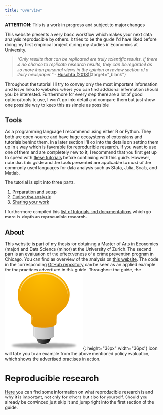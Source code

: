 ```yaml
---
title: "Overview"
---
```

**ATTENTION**: This is a work in progress and subject to major changes.


This website presents a very basic workflow which makes your next data analysis reproducible by others. It tries to be the guide I'd have liked before doing my first empirical project during my studies in Economics at University.

>*“Only results that can be replicated are truly scientific results. If there is no chance to replicate
research results, they can be regarded as no more than personal views in the opinion or review
section of a daily newspaper.”* - [Huschka (2013)](https://www.ratswd.de/dl/RatSWD_WP_216.pdf){:target="_blank"}

Throughout the tutorial I'll try to convey only the most important information and leave links to websites where you can find additional information should you be interested. Furthermore for every step there are a lot of good options/tools to use, I won't go into detail and compare them but just show one possible way to keep this as simple as possible.

## Tools
As a programming language I recommend using either R or Python. They both are open-source and have huge ecosystems of extensions and tutorials behind them. In a later section I'll go into the details on setting them up in a way which is favorable for reproducible research. If you want to use one of them and are completely new to it, I recommend that you first get up to speed with [these tutorials](../help_snippets/starter_python_r.md) before continuing with this guide. However, note that this guide and the tools presented are applicable to most of the commonly used languages for data analysis such as Stata, Julia, Scala, and Matlab.

The tutorial is split into three parts.

1. [Preparation and setup](./1_Preparation/)
2. [During the analysis](./2_During_the_analysis/)
3. [Sharing your work](./3_Sharing_your_work/)

I furthermore compiled this [list of tutorials and documentations](./Where_to_go_next.md) which go more in-depth on reproducible research.

## About
This website is part of my thesis for obtaining a Master of Arts in Economics (major) and Data Science (minor) at the University of Zurich. The second part is an evaluation of the effectiveness of a crime prevention program in Chicago. You can find an overview of the analysis on [this website](https://binste.github.io/chicago_safepassage_evaluation/). The code in the corresponding [GitHub repository](https://github.com/binste/chicago_safepassage_evaluation) can be seen as an applied example for the practices advertised in this guide. Throughout the guide, the ![example](./figures/example_icon.png){: height="36px" width="36px"} icon will take you to an example from the above mentioned policy evaluation, which shows the advertised practises in action.

# Reproducible research
[Here](./Reproducible_research.md) you can find some information on what reproducible research is and why it is important, not only for others but also for yourself. Should you already be convinced just skip it and jump right into the first section of the guide.
